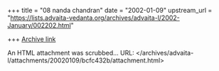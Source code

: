 +++
title = "08 nanda chandran"
date = "2002-01-09"
upstream_url = "https://lists.advaita-vedanta.org/archives/advaita-l/2002-January/002202.html"

+++
[Archive link](https://lists.advaita-vedanta.org/archives/advaita-l/2002-January/002202.html)

An HTML attachment was scrubbed...
URL: </archives/advaita-l/attachments/20020109/bcfc432b/attachment.html>

